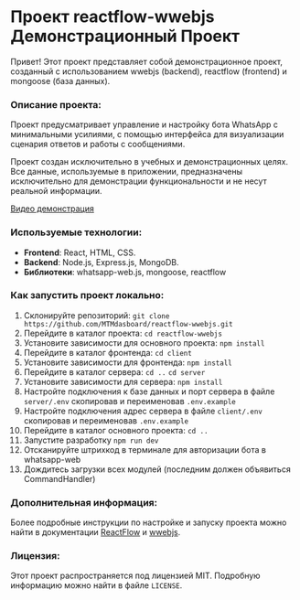 # Проект reactflow-wwebjs Демонстрационный Проект

Привет! Этот проект представляет собой демонстрационное проект, созданный с использованием wwebjs (backend), reactflow (frontend) и mongoose (база данных).

### Описание проекта:
Проект предусматривает управление и настройку бота WhatsApp с минимальными усилиями, с помощью интерфейса для визуализации сценария ответов и работы с сообщениями.

Проект создан исключительно в учебных и демонстрационных целях. Все данные, используемые в приложении, предназначены исключительно для демонстрации функциональности и не несут реальной информации.

[Видео демонстрация](https://youtu.be/19-QtNxxeU0)

### Используемые технологии:

- **Frontend**: React, HTML, CSS.
- **Backend**: Node.js, Express.js, MongoDB.
- **Библиотеки**: whatsapp-web.js, mongoose, reactflow

### Как запустить проект локально:

1. Склонируйте репозиторий: 
```git clone https://github.com/MTMdasboard/reactflow-wwebjs.git```
2. Перейдите в каталог проекта: 
```cd reactflow-wwebjs```
3. Установите зависимости для основного проекта: 
```npm install```
4. Перейдите в каталог фронтенда: 
```cd client```
5. Установите зависимости для фронтенда: 
```npm install```
6. Перейдите в каталог сервера: 
```cd ..```
```cd server```
7. Установите зависимости для сервера: 
```npm install```
8. Настройте подключения к базе данных и порт сервера в файле `server/.env` скопировав и переименовав `.env.example`
9. Настройте подключения адрес сервера в файле `client/.env` скопировав и переименовав `.env.example`
10. Перейдите в каталог основного проекта: 
```cd ..```
11. Запустите разработку 
```npm run dev```
12. Отсканируйте штрихкод в терминале для авторизации бота в whatsapp-web 
13. Дождитесь загрузки всех модулей (последним должен объявиться CommandHandler)

### Дополнительная информация:

Более подробные инструкции по настройке и запуску проекта можно найти в документации [ReactFlow](https://reactflow.dev/) и [wwebjs](https://wwebjs.dev/).

### Лицензия:

Этот проект распространяется под лицензией MIT. Подробную информацию можно найти в файле `LICENSE`.
